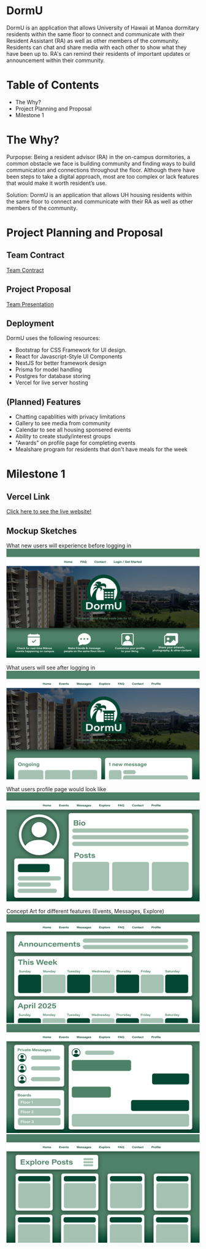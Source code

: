 # DormU 
DormU is an application that allows University of Hawaii at Manoa dormitary residents within the same floor to connect and communicate with their Resident Assistant (RA) as well as other members of the community. Residents can chat and share media with each other to show what they have been up to. RA's can remind their residents of important updates or announcement within their community. 

# Table of Contents
- The Why?
- Project Planning and Proposal
- Milestone 1

# The Why?
Purpopse: 
Being a resident advisor (RA) in the on-campus dormitories, a common obstacle we face is building community and finding ways to build communication and connections throughout the floor. Although there have been steps to take a digital approach, most are too complex or lack features that would make it worth resident’s use.

Solution:
DormU is an application that allows UH housing residents within the same floor to connect and communicate with their RA as well as other members of the community.

# Project Planning and Proposal

## Team Contract
[Team Contract](https://docs.google.com/document/d/1Qm1v_5a2nuVIiFUtSyt9DgEoI1dggFdNf_GunExgGYE/edit?usp=sharing)

## Project Proposal
[Team Presentation](https://docs.google.com/presentation/d/1vgJbArzciW5jrLGX2hNoa8ToWXGg1KQTVep5UJC3eXg/edit?usp=sharing)

## Deployment
DormU uses the following resources:
- Bootstrap for CSS Framework for UI design.
- React for Javascript-Style UI Components
- NextJS for better framework design
- Prisma for model handling
- Postgres for database storing
- Vercel for live server hosting

## (Planned) Features
- Chatting capablities with privacy limitations
- Gallery to see media from community
- Calendar to see all housing sponsered events
- Ability to create study/interest groups
- "Awards" on profile page for completing events
- Mealshare program for residents that don't have meals for the week

# Milestone 1

## Vercel Link
[Click here to see the live website!]()

## Mockup Sketches
What new users will experience before logging in
<img src="DormU-LandingNewUser.png">

What users will see after logging in
<img src="DormU-LandingReturningUser.png">

What users profile page would look like
<img src="DormU-Profile.png">

Concept Art for different features (Events, Messages, Explore)
<img src="DormU-EventsCalendar.png">
<img src="DormU-Messages.png">
<img src="DormU-Explore.png">
